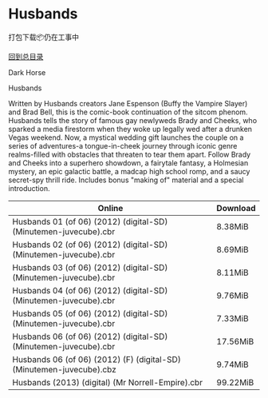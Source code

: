 # Husbands

打包下载📦仍在工事中

[回到总目录](/Catalogs.md)

Dark Horse

Husbands

Written by Husbands creators Jane Espenson (Buffy the Vampire Slayer) and Brad Bell, this is the comic-book continuation of the sitcom phenom. Husbands tells the story of famous gay newlyweds Brady and Cheeks, who sparked a media firestorm when they woke up legally wed after a drunken Vegas weekend. Now, a mystical wedding gift launches the couple on a series of adventures-a tongue-in-cheek journey through iconic genre realms-filled with obstacles that threaten to tear them apart. Follow Brady and Cheeks into a superhero showdown, a fairytale fantasy, a Holmesian mystery, an epic galactic battle, a madcap high school romp, and a saucy secret-spy thrill ride. Includes bonus "making of" material and a special introduction.





Online | Download
--- | ---
Husbands 01 (of 06) (2012) (digital-SD) (Minutemen-juvecube).cbr | 8.38MiB
Husbands 02 (of 06) (2012) (digital-SD) (Minutemen-juvecube).cbr | 8.69MiB
Husbands 03 (of 06) (2012) (digital-SD) (Minutemen-juvecube).cbr | 8.11MiB
Husbands 04 (of 06) (2012) (digital-SD) (Minutemen-juvecube).cbr | 9.76MiB
Husbands 05 (of 06) (2012) (digital-SD) (Minutemen-juvecube).cbr | 7.33MiB
Husbands 06 (of 06) (2012) (digital-SD) (Minutemen-juvecube).cbr | 17.56MiB
Husbands 06 (of 06) (2012) (F) (digital-SD) (Minutemen-juvecube).cbz | 9.74MiB
Husbands (2013) (digital) (Mr Norrell-Empire).cbr | 99.22MiB